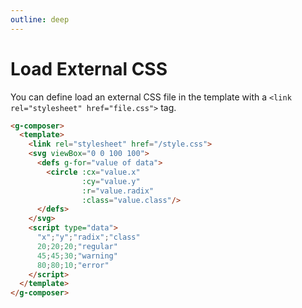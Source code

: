 ```yaml
---
outline: deep
---
```


# Load External CSS

You can define load an external CSS file in the template with
a `<link rel="stylesheet" href="file.css">` tag.

```html {3}
<g-composer>
  <template>
    <link rel="stylesheet" href="/style.css">
    <svg viewBox="0 0 100 100">
      <defs g-for="value of data">
        <circle :cx="value.x"
                :cy="value.y"
                :r="value.radix"
                :class="value.class"/>
      </defs>
    </svg>
    <script type="data">
      "x";"y";"radix";"class"
      20;20;20;"regular"
      45;45;30;"warning"
      80;80;10;"error"
    </script>
  </template>
</g-composer>
```

<g-composer svg-src="../../../svg/circles.class.svg" data-src="../../../data/class.csv"></g-composer>


